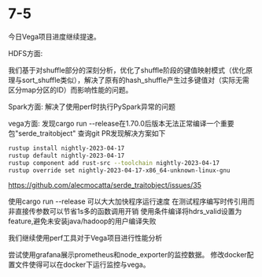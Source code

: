 # 7-5

今日Vega项目进度继续提速。

HDFS方面:

我们基于对shuffle部分的深刻分析，优化了shuffle阶段的键值映射模式（优化原理与sort_shuffle类似），解决了原有的hash_shuffle产生过多键值对（实际无需区分map分区的ID）而影响性能的问题。

Spark方面:
解决了使用perf时执行PySpark异常的问题

vega方面:
发现cargo run --release在1.70.0后版本无法正常编译一个重要包"serde_traitobject"
查询git PR发现解决方案如下
```sh
rustup install nightly-2023-04-17
rustup default nightly-2023-04-17
rustup component add rust-src --toolchain nightly-2023-04-17
rustup override set nightly-2023-04-17-x86_64-unknown-linux-gnu
```
https://github.com/alecmocatta/serde_traitobject/issues/35

使用cargo run --release 可以大大加快程序运行速度
在测试程序编写时传引用而非直接传参数可以节省1s多的函数调用开销
使用条件编译将hdrs_valid设置为feature,避免未安装java/hadoop的用户编译失败

我们继续使用perf工具对于Vega项目进行性能分析

尝试使用grafana展示prometheus和node_exporter的监控数据。
修改docker配置文件使得可以在docker下运行监控与vega。